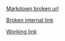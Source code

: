 [Markdown broken url](https://broken_markdown_1237850.com)

[Broken internal link](absent_file.md)

[Working link](https://www.google.com)
